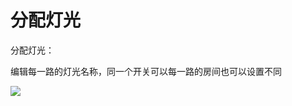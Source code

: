# 分配灯光

分配灯光：

编辑每一路的灯光名称，同一个开关可以每一路的房间也可以设置不同

![](http://open.cspugoing.com/img/help/chooseLight-1.gif)